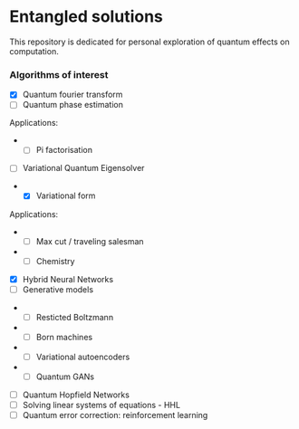 # Entangled solutions

This repository is dedicated for personal exploration of quantum effects on computation.

### Algorithms of interest
- [X] Quantum fourier transform
- [ ] Quantum phase estimation

Applications:
- - [ ] Pi factorisation
- [ ] Variational Quantum Eigensolver
- - [X] Variational form

Applications:
- - [ ] Max cut / traveling salesman
- - [ ] Chemistry

- [X] Hybrid Neural Networks
- [ ] Generative models 
- - [ ] Resticted Boltzmann
- - [ ] Born machines
- - [ ] Variational autoencoders
- - [ ] Quantum GANs
- [ ] Quantum Hopfield Networks
- [ ] Solving linear systems of equations - HHL
- [ ] Quantum error correction: reinforcement learning
